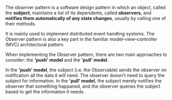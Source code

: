  The observer pattern is a software design pattern in which an object, called the **subject**, maintains a list of its dependents, called **observers**, and **notifies them automatically of any state changes**, usually by calling one of their methods. 
 
 It is mainly used to implement distributed event handling systems. The Observer pattern is also a key part in the familiar model–view–controller (MVC) architectural pattern
 
 When implementing the Observer pattern, there are two main approaches to consider: the **'push' model** and the **'pull' model**.
 
 In the **'push' model**, the subject (i.e. the Observable) sends the observer on notification all the data it will need. The observer doesn't need to query the subject for information. In the **'pull' model**, the subject merely notifies the observer that something happaned, and the observer queries the subject based to get the information it needs.